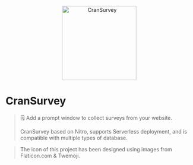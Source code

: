 <p align="center">
    <img src="https://raw.githubusercontent.com/master/oCoke/CranSurvey/src/icons/200x200.png" alt="CranSurvey" width="200" />
    <h1>CranSurvey</h1>
</p>

> 🗒️ Add a prompt window to collect surveys from your website. 
> 
> CranSurvey based on Nitro, supports Serverless deployment, and is compatible with multiple types of database.



> The icon of this project has been designed using images from Flaticon.com & Twemoji.